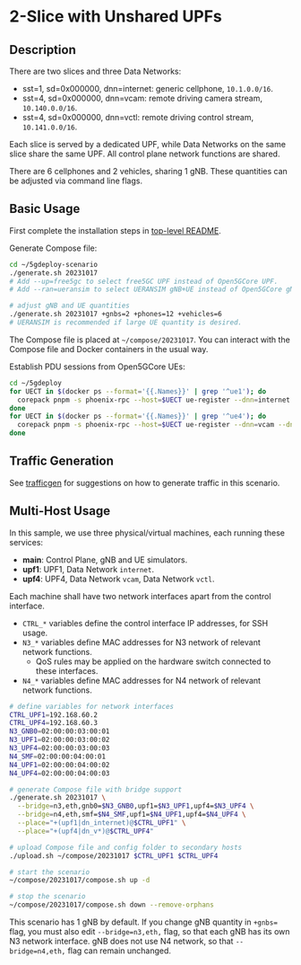 # 2-Slice with Unshared UPFs

## Description

There are two slices and three Data Networks:

* sst=1, sd=0x000000, dnn=internet: generic cellphone, `10.1.0.0/16`.
* sst=4, sd=0x000000, dnn=vcam: remote driving camera stream, `10.140.0.0/16`.
* sst=4, sd=0x000000, dnn=vctl: remote driving control stream, `10.141.0.0/16`.

Each slice is served by a dedicated UPF, while Data Networks on the same slice share the same UPF.
All control plane network functions are shared.

There are 6 cellphones and 2 vehicles, sharing 1 gNB.
These quantities can be adjusted via command line flags.

## Basic Usage

First complete the installation steps in [top-level README](../README.md).

Generate Compose file:

```bash
cd ~/5gdeploy-scenario
./generate.sh 20231017
# Add --up=free5gc to select free5GC UPF instead of Open5GCore UPF.
# Add --ran=ueransim to select UERANSIM gNB+UE instead of Open5GCore gNB+UE.

# adjust gNB and UE quantities
./generate.sh 20231017 +gnbs=2 +phones=12 +vehicles=6
# UERANSIM is recommended if large UE quantity is desired.
```

The Compose file is placed at `~/compose/20231017`.
You can interact with the Compose file and Docker containers in the usual way.

Establish PDU sessions from Open5GCore UEs:

```bash
cd ~/5gdeploy
for UECT in $(docker ps --format='{{.Names}}' | grep '^ue1'); do
  corepack pnpm -s phoenix-rpc --host=$UECT ue-register --dnn=internet
done
for UECT in $(docker ps --format='{{.Names}}' | grep '^ue4'); do
  corepack pnpm -s phoenix-rpc --host=$UECT ue-register --dnn=vcam --dnn=vctl
done
```

## Traffic Generation

See [trafficgen](../20230817/trafficgen.md) for suggestions on how to generate traffic in this scenario.

## Multi-Host Usage

In this sample, we use three physical/virtual machines, each running these services:

* **main**: Control Plane, gNB and UE simulators.
* **upf1**: UPF1, Data Network `internet`.
* **upf4**: UPF4, Data Network `vcam`, Data Network `vctl`.

Each machine shall have two network interfaces apart from the control interface.

* `CTRL_*` variables define the control interface IP addresses, for SSH usage.
* `N3_*` variables define MAC addresses for N3 network of relevant network functions.
  * QoS rules may be applied on the hardware switch connected to these interfaces.
* `N4_*` variables define MAC addresses for N4 network of relevant network functions.

```bash
# define variables for network interfaces
CTRL_UPF1=192.168.60.2
CTRL_UPF4=192.168.60.3
N3_GNB0=02:00:00:03:00:01
N3_UPF1=02:00:00:03:00:02
N3_UPF4=02:00:00:03:00:03
N4_SMF=02:00:00:04:00:01
N4_UPF1=02:00:00:04:00:02
N4_UPF4=02:00:00:04:00:03

# generate Compose file with bridge support
./generate.sh 20231017 \
  --bridge=n3,eth,gnb0=$N3_GNB0,upf1=$N3_UPF1,upf4=$N3_UPF4 \
  --bridge=n4,eth,smf=$N4_SMF,upf1=$N4_UPF1,upf4=$N4_UPF4 \
  --place="+(upf1|dn_internet)@$CTRL_UPF1" \
  --place="+(upf4|dn_v*)@$CTRL_UPF4"

# upload Compose file and config folder to secondary hosts
./upload.sh ~/compose/20231017 $CTRL_UPF1 $CTRL_UPF4

# start the scenario
~/compose/20231017/compose.sh up -d

# stop the scenario
~/compose/20231017/compose.sh down --remove-orphans
```

This scenario has 1 gNB by default.
If you change gNB quantity in `+gnbs=` flag, you must also edit `--bridge=n3,eth,` flag, so that each gNB has its own N3 network interface.
gNB does not use N4 network, so that `--bridge=n4,eth,` flag can remain unchanged.
